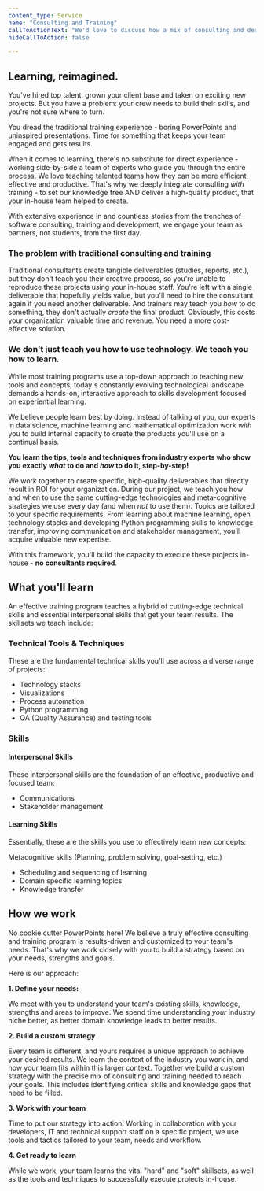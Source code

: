 ```yaml
---
content_type: Service
name: "Consulting and Training"
callToActionText: "We'd love to discuss how a mix of consulting and dedicated training can deliver better value for your organization. Contact us today."
hideCallToAction: false

---
```


## Learning, reimagined.

You've hired top talent, grown your client base and taken on exciting new projects. But you have a problem: your crew needs to build their skills, and you're not sure where to turn. 

You dread the traditional training experience - boring PowerPoints and uninspired presentations. Time for something that keeps your team engaged and gets results. 

When it comes to learning, there's no substitute for direct experience - working side-by-side a team of experts who guide you through the entire process. We love teaching talented teams how they can be more efficient, effective and productive. That's why we deeply integrate consulting *with* training - to set our knowledge free AND deliver a high-quality product, that your in-house team helped to create.

With extensive experience in and countless stories from the trenches of software consulting, training and development, we engage your team as partners, not students, from the first day.

### The problem with traditional consulting and training

Traditional consultants create tangible deliverables (studies, reports, etc.), but they don't teach you their creative process, so you're unable to reproduce these projects using your in-house staff. You're left with a single deliverable that hopefully yields value, but you'll need to hire the consultant again if you need another deliverable. And trainers may teach you *how* to do something, they don't actually *create* the final product. Obviously, this costs your organization valuable time and revenue. You need a more cost-effective solution.  

### We don't just teach you how to use technology. We teach you how to learn.

While most training programs use a top-down approach to teaching new tools and concepts, today's constantly evolving technological landscape demands a hands-on, interactive approach to skills development focused on experiential learning.

We believe people learn best by doing. Instead of talking *at* you, our experts in data science, machine learning and mathematical optimization work *with* you to build internal capacity to create the products you'll use on a continual basis.

**You learn the tips, tools and techniques from industry experts who show you exactly *what* to do and *how* to do it, step-by-step!**

We work together to create specific, high-quality deliverables that directly result in ROI for your organization. During our project, we teach you how and when to use the same cutting-edge technologies and meta-cognitive strategies we use every day (and when *not* to use them). Topics are tailored to your specific requirements. From learning about machine learning, open technology stacks and developing Python programming skills to knowledge transfer, improving communication and stakeholder management, you'll acquire valuable new expertise.

With this framework, you'll build the capacity to execute these projects in-house - **no consultants required**.



## What you'll learn

An effective training program teaches a hybrid of cutting-edge technical skills and essential interpersonal skills that get your team results. The skillsets we teach include:

### Technical Tools & Techniques

These are the fundamental technical skills you'll use across a diverse range of projects:

- Technology stacks
- Visualizations
- Process automation
- Python programming
- QA (Quality Assurance) and testing tools



### Skills 

#### Interpersonal Skills 

These interpersonal skills are the foundation of an effective, productive and focused team:

- Communications
- Stakeholder management

#### Learning Skills

Essentially, these are the skills you use to effectively learn new concepts:

Metacognitive skills (Planning, problem solving, goal-setting, etc.)

- Scheduling and sequencing of learning
- Domain specific learning topics
- Knowledge transfer



## How we work

No cookie cutter PowerPoints here! We believe a truly effective consulting and training program is results-driven and customized to your team's needs. That's why we work closely with you to build a strategy based on your needs, strengths and goals.

Here is our approach:

**1. Define your needs:**

We meet with you to understand your team's existing skills, knowledge, strengths and areas to improve. We spend time understanding *your* industry niche better, as better domain knowledge leads to better results. 

**2. Build a custom strategy**

Every team is different, and yours requires a unique approach to achieve your desired results. We learn the context of the industry you work in, and how your team fits within this larger context. Together we build a custom strategy with the precise mix of consulting and training needed to reach your goals. This includes identifying critical skills and knowledge gaps that need to be filled.

**3. Work with your team** 

Time to put our strategy into action! Working in collaboration with your developers, IT and technical support staff on a specific project, we use tools and tactics tailored to your team, needs and workflow.

**4. Get ready to learn** 

While we work, your team learns the vital "hard" and "soft" skillsets, as well as the tools and techniques to successfully execute projects in-house.




